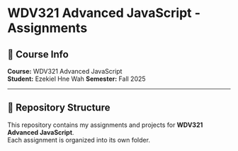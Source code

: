 # WDV321 Advanced JavaScript - Assignments

## 📌 Course Info
**Course:** WDV321 Advanced JavaScript  
**Student:** Ezekiel Hne Wah 
**Semester:** Fall 2025  

---

## 📂 Repository Structure
This repository contains my assignments and projects for **WDV321 Advanced JavaScript**.  
Each assignment is organized into its own folder.
